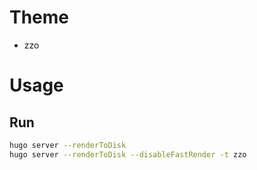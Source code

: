 
# Theme
- zzo

# Usage
## Run

```sh
hugo server --renderToDisk
hugo server --renderToDisk --disableFastRender -t zzo
```
